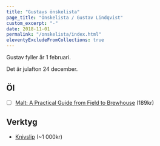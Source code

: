 ```yaml
---
title: "Gustavs önskelista"
page_title: "Önskelista / Gustav Lindqvist"
custom_excerpt: "-"
date: 2018-11-01
permalink: "/onskelista/index.html"
eleventyExcludeFromCollections: true
---
```


<p class="lead">Gustav fyller år <time class="timeago" datetime="2024-02-01T00:00:00.000+01:00" title="2022-02-01">1 februari</time>.</p>
<p class="lead">Det är julafton <time class="timeago" datetime="2023-12-24T00:00:00.000+01:00" title="2022-12-24">24 december</time>.</p>


## Öl

* [ ] [Malt: A Practical Guide from Field to Brewhouse](https://shop.humle.se/litteratur/avancerade-bocker-om-olbryggning/malt-a-practical-guide-from-field-to-brewhouse) (189kr)


## Verktyg

* [Knivslip](https://www.knivbutik.se/product/spyderco-sharpmaker/) (~1 000kr)